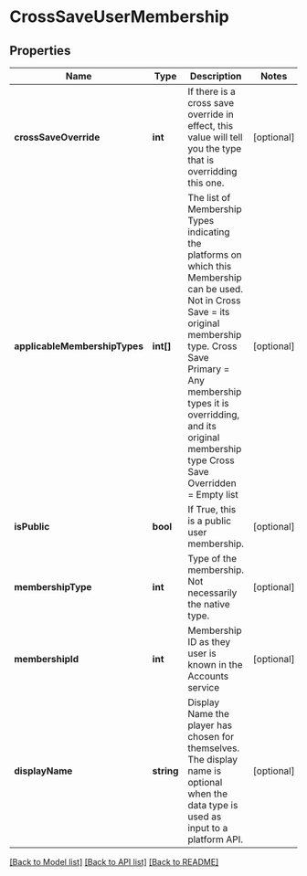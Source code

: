 # CrossSaveUserMembership

## Properties
Name | Type | Description | Notes
------------ | ------------- | ------------- | -------------
**crossSaveOverride** | **int** | If there is a cross save override in effect, this value will tell you the type that is overridding this one. | [optional] 
**applicableMembershipTypes** | **int[]** | The list of Membership Types indicating the platforms on which this Membership can be used.   Not in Cross Save &#x3D; its original membership type. Cross Save Primary &#x3D; Any membership types it is overridding, and its original membership type Cross Save Overridden &#x3D; Empty list | [optional] 
**isPublic** | **bool** | If True, this is a public user membership. | [optional] 
**membershipType** | **int** | Type of the membership. Not necessarily the native type. | [optional] 
**membershipId** | **int** | Membership ID as they user is known in the Accounts service | [optional] 
**displayName** | **string** | Display Name the player has chosen for themselves. The display name is optional when the data type is used as input to a platform API. | [optional] 

[[Back to Model list]](../README.md#documentation-for-models) [[Back to API list]](../README.md#documentation-for-api-endpoints) [[Back to README]](../README.md)


